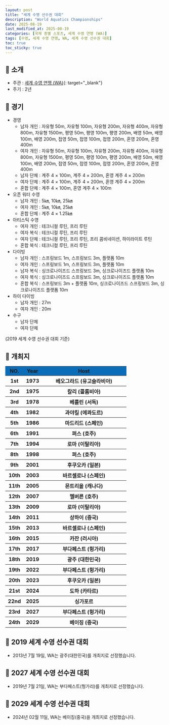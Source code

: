 ```yaml
---
layout: post
title: "세계 수영 선수권 대회"
description: "World Aquatics Championships"
date: 2025-08-19
last_modified_at: 2025-08-19
categories: [국제 종별 스포츠, 세계 수영 연맹 (WA)]
tags: [수영, 세계 수영 연맹, WA, 세계 수영 선수권 대회]
toc: true
toc_sticky: true
---
```

## 📜 소개
* 주관 : [세계 수영 연맹 (WA)](https://www.worldaquatics.com/){: target="_blank"}
* 주기 : 2년

## 📜 경기
* 경영
  * 남자 개인 : 자유형 50m, 자유형 100m, 자유형 200m, 자유형 400m, 자유형 800m, 자유형 1500m, 평영 50m, 평영 100m, 평영 200m, 배영 50m, 배영 100m, 배영 200m, 접영 50m, 접영 100m, 접영 200m, 혼영 200m, 혼영 400m
  * 여자 개인 : 자유형 50m, 자유형 100m, 자유형 200m, 자유형 400m, 자유형 800m, 자유형 1500m, 평영 50m, 평영 100m, 평영 200m, 배영 50m, 배영 100m, 배영 200m, 접영 50m, 접영 100m, 접영 200m, 혼영 200m, 혼영 400m
  * 남자 단체 : 계주 4 × 100m, 계주 4 × 200m, 혼영 계주 4 × 200m
  * 여자 단체 : 계주 4 × 100m, 계주 4 × 200m, 혼영 계주 4 × 200m
  * 혼합 단체 :  계주 4 × 100m, 혼영 계주 4 × 100m
* 오픈 워터 수영
  * 남자 개인 : 5㎞, 10㎞, 25㎞
  * 여자 개인 : 5㎞, 10㎞, 25㎞
  * 혼합 단체 : 계주 4 × 1.25㎞
* 아티스틱 수영
  * 여자 개인 : 테크니컬 루틴, 프리 루틴
  * 여자 복식 : 테크니컬 루틴, 프리 루틴
  * 여자 단체 : 테크니컬 루틴, 프리 루틴, 프리 콤비네이션, 하이라이트 루틴
  * 혼합 복식 : 테크니컬 루틴, 프리 루틴
* 다이빙
  * 남자 개인 : 스프링보드 1m, 스프링보드 3m, 플랫폼 10m
  * 여자 개인 : 스프링보드 1m, 스프링보드 3m, 플랫폼 10m
  * 남자 복식 : 싱크로나이즈드 스프링보드 3m, 싱크로나이즈드 플랫폼 10m
  * 여자 복식 : 싱크로나이즈드 스프링보드 3m, 싱크로나이즈드 플랫폼 10m
  * 혼합 복식 : 스프링보드 3m + 플랫폼 10m, 싱크로나이즈드 스프링보드 3m, 싱크로나이즈드 플랫폼 10m
* 하이 다이빙
  * 남자 개인 : 27m
  * 여자 개인 : 20m
* 수구
  * 남자 단체
  * 여자 단체

(2019 세계 수영 선수권 대회 기준)

## 📜 개최지
<html>

<head>
    <meta charset="UTF-8">
</head>

<body>
    <table>
        <tr style="background: #0B6DB7;">
            <th style="width: 15%; font-weight: bold;">NO.</th>
            <th style="width: 15%; font-weight: bold;">Year</th>
            <th style="width: 70%; font-weight: bold;">Host</th>
        </tr>
        <tr>
            <th>1st</th>
            <th>1973</th>
            <th>베오그라드 (유고슬라비아)</th>
        </tr>
        <tr>
            <th>2nd</th>
            <th>1975</th>
            <th>칼리 (콜롬비아)</th>
        </tr>
        <tr>
            <th>3rd</th>
            <th>1978</th>
            <th>베를린 (서독)</th>
        </tr>
        <tr>
            <th>4th</th>
            <th>1982</th>
            <th>과야킬 (에콰도르)</th>
        </tr>
        <tr>
            <th>5th</th>
            <th>1986</th>
            <th>마드리드 (스페인)</th>
        </tr>
        <tr>
            <th>6th</th>
            <th>1991</th>
            <th>퍼스 (호주)</th>
        </tr>
        <tr>
            <th>7th</th>
            <th>1994</th>
            <th>로마 (이탈리아)</th>
        </tr>
        <tr>
            <th>8th</th>
            <th>1998</th>
            <th>퍼스 (호주)</th>
        </tr>
        <tr>
            <th>9th</th>
            <th>2001</th>
            <th>후쿠오카 (일본)</th>
        </tr>
        <tr>
            <th>10th</th>
            <th>2003</th>
            <th>바르셀로나 (스페인)</th>
        </tr>
        <tr>
            <th>11th</th>
            <th>2005</th>
            <th>몬트리올 (캐나다)</th>
        </tr>
        <tr>
            <th>12th</th>
            <th>2007</th>
            <th>멜버른 (호주)</th>
        </tr>
        <tr>
            <th>13th</th>
            <th>2009</th>
            <th>로마 (이탈리아)</th>
        </tr>
        <tr>
            <th>14th</th>
            <th>2011</th>
            <th>상하이 (중국)</th>
        </tr>
        <tr>
            <th>15th</th>
            <th>2013</th>
            <th>바르셀로나 (스페인)</th>
        </tr>
        <tr>
            <th>16th</th>
            <th>2015</th>
            <th>카잔 (러시아)</th>
        </tr>
        <tr>
            <th>17th</th>
            <th>2017</th>
            <th>부다페스트 (헝가리)</th>
        </tr>
        <tr>
            <th><span class="korea-host">18th</span></th>
            <th><span class="korea-host">2019</span></th>
            <th><span class="korea-host">광주 (대한민국)</span></th>
        </tr>
        <tr>
            <th>19th</th>
            <th>2022</th>
            <th>부다페스트 (헝가리)</th>
        </tr>
        <tr>
            <th>20th</th>
            <th>2023</th>
            <th>후쿠오카 (일본)</th>
        </tr>
        <tr>
            <th>21st</th>
            <th>2024</th>
            <th>도하 (카타르)</th>
        </tr>
        <tr>
            <th>22nd</th>
            <th>2025</th>
            <th>싱가포르</th>
        </tr>
        <tr>
            <th>23rd</th>
            <th>2027</th>
            <th>부다페스트 (헝가리)</th>
        </tr>
        <tr>
            <th>24th</th>
            <th>2029</th>
            <th>베이징 (중국)</th>
        </tr>
    </table>
</body>

</html>

## 📜 2019 세계 수영 선수권 대회
* 2013년 7월 19일, WA는 <span class="korea-host">광주(대한민국)</span>를 개최지로 선정했습니다.

## 📜 2027 세계 수영 선수권 대회
* 2019년 7월 21일, WA는 <span class="foreign-host">부다페스트(헝가리)</span>를 개최지로 선정했습니다.

## 📜 2029 세계 수영 선수권 대회
* 2024년 02월 11일, WA는 <span class="foreign-host">베이징(중국)</span>을 개최지로 선정했습니다.
